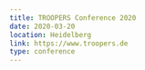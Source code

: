 ```yaml
---
title: TROOPERS Conference 2020
date: 2020-03-20
location: Heidelberg
link: https://www.troopers.de
type: conference
---
```


